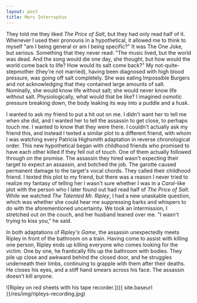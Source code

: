 ```yaml
---
layout: post
title: Mors Interruptus
---
```

They told me they liked *The Price of Salt*, but they had only read half of it. Whenever I used their pronouns in a hypothetical, it allowed me to think to myself "am I being general or am I being specific?" It was The One Joke, but serious. Something that they never read: "The music lived, but the world was dead. And the song would die one day, she thought, but how would the world come back to life? How would its salt come back?" My not-quite-stepmother (they're not married), having been diagnosed with high blood pressure, was going off salt completely. She was eating Impossible Burgers and not acknowledging that they contained large amounts of salt. Nominally, she would know life without salt; she would never know life without salt. Physiologically, what would that be like? I imagined osmotic pressure breaking down, the body leaking its way into a puddle and a husk.

I wanted to ask my friend to put a hit out on me. I didn't want her to tell me when she did, and I wanted her to tell the assassin to get close, to perhaps touch me. I wanted to know that they were there. I couldn't actually ask my friend this, and instead I texted a similar plot to a different friend, with whom I was watching every Patricia Highsmith adaptation in reverse chronological order. This new hypothetical began with childhood friends who promised to have each other killed if they fell out of touch. One of them actually followed through on the promise. The assassin they hired wasn't expecting their target to expect an assassin, and botched the job. The garotte caused permanent damage to the target's vocal chords. They called their childhood friend. I texted this plot to my friend, but there was a reason I never tried to realize my fantasy of telling her I wasn't sure whether I was in a *Carol*-like plot with the person who I later found out had read half of *The Price of Salt*. While we watched *The Talented Mr. Ripley*, I had a new unaskable question, which was whether she could hear me suppressing barks and whispers to do with the aforementioned uncertainty. We took an intermission, I stretched out on the couch, and her husband leaned over me. "I wasn't trying to kiss you," he said.

In both adaptations of *Ripley's Game*, the assassin unexpectedly meets Ripley in front of the bathroom on a train. Having come to assist with killing one person, Ripley ends up killing everyone who comes looking for the victim. One by one, he frantically fills up the bathroom with bodies. They pile up close and awkward behind the closed door, and he struggles underneath their limbs, continuing to grapple with them after their deaths. He closes his eyes, and a stiff hand smears across his face. The assassin doesn't kill anyone.

![Ripley on red sheets with his tape recorder.]({{ site.baseurl }}/res/img/ripleys-recording.jpg)